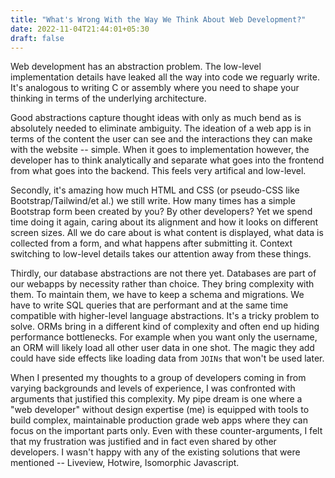 ```yaml
---
title: "What's Wrong With the Way We Think About Web Development?"
date: 2022-11-04T21:44:01+05:30
draft: false
---
```


Web development has an abstraction problem. The low-level implementation details
have leaked all the way into code we reguarly write. It's analogous to writing
C or assembly where you need to shape your thinking in terms of the underlying
architecture.

Good abstractions capture thought ideas with only as much bend as is absolutely
needed to eliminate ambiguity. The ideation of a web app is in terms of the
content the user can see and the interactions they can make with the website --
simple. When it goes to implementation however, the developer has to think
analytically and separate what goes into the frontend from what goes into
the backend. This feels very artifical and low-level.

Secondly, it's amazing how much HTML and CSS (or pseudo-CSS like Bootstrap/Tailwind/et al.)
we still write. How many times has a simple Bootstrap form been created by you? By
other developers? Yet we spend time doing it again, caring about its alignment and how it looks
on different screen sizes. All we do care about is what content is displayed, what data is
collected from a form, and what happens after submitting it. Context switching to low-level
details takes our attention away from these things.

Thirdly, our database abstractions are not there yet. Databases are part of our webapps
by necessity rather than choice. They bring complexity with them.
To maintain them, we have to keep a schema and migrations. We have to write SQL queries that
are performant and at the same time compatible with higher-level language abstractions.
It's a tricky problem to solve. ORMs bring in a different kind of complexity and often
end up hiding performance bottlenecks. For example when you want only the username, an ORM
will likely load all other user data in one shot. The magic they add could have side effects
like loading data from `JOINs` that won't be used later.

When I presented my thoughts to a group of developers coming in from varying backgrounds and
levels of experience, I was confronted with arguments that justified this complexity. My pipe
dream is one where a "web developer" without design expertise (me) is equipped with tools
to build complex, maintainable production grade web apps where they can focus on the important
parts only. Even with these counter-arguments, I felt that my frustration was justified and
in fact even shared by other developers. I wasn't happy with any of the existing solutions
that were mentioned -- Liveview, Hotwire, Isomorphic Javascript.
